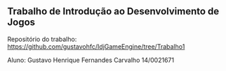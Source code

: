 Trabalho de Introdução ao Desenvolvimento de Jogos
----------------------------------------------------

Repositório do trabalho: https://github.com/gustavohfc/IdjGameEngine/tree/Trabalho1


Aluno: Gustavo Henrique Fernandes Carvalho 14/0021671